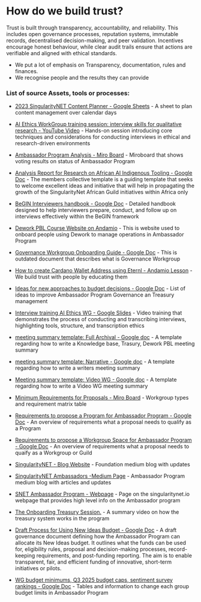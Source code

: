 # How do we build trust?

Trust is built through transparency, accountability, and reliability. This includes open governance processes, reputation systems, immutable records, decentralised decision-making, and peer validation. Incentives encourage honest behaviour, while clear audit trails ensure that actions are verifiable and aligned with ethical standards.



* We put a lot of emphasis on Transparency, documentation, rules and finances.
* We recognise people and the results they can provide





### List of source Assets, tools or processes:
- [2023 SingularityNET Content Planner - Google Sheets](https://docs.google.com/spreadsheets/d/1FBPoJY66H_ZKMOkgybEqEcBeH9JjzABp1i8Iyf2CJIM/edit#gid=690251073) - A sheet to plan content management over calendar days

- [AI Ethics WorkGroup training session: interview skills for qualitative research - YouTube Video](https://www.youtube.com/watch?v=_x9fsRcKIPc) - Hands-on session introducing core techniques and considerations for conducting interviews in ethical and research-driven environments

- [Ambassador Program Analysis - Miro Board](https://miro.com/app/board/uXjVM7pbrUY=/?moveToWidget=3458764557891618718&amp;cot=14) - Miroboard that shows voting results on status of Ambassador Program

- [Analysis Report for Research on African AI Indigenous Tooling - Google Doc](https://docs.google.com/document/d/1hdyUiZ5QaYta7Rko52X_zvHDS-n6QpNfayP8NVE2sjk/edit?tab=t.0) - The members collective template is a guiding template that seeks to welcome excellent ideas and initiative that will help in propagating the growth of the SingularityNet African Guild initiatives within Africa only

- [BeGIN Interviewers handbook - Google Doc](https://docs.google.com/document/d/1UZTzjgQQvz1bIkB1_ZZR--qyJTfTIGAJSfajD8nmIl4/edit?tab=t.0#heading=h.e4eyhhbphll2) - Detailed handbook designed to help interviewers prepare, conduct, and follow up on interviews effectively within the BeGIN framework

- [Dework PBL Course Website on Andamio](https://instance-dework-pbl.vercel.app/course/module/103/overview) - This is website used to onboard people using Dework to manage operations in Ambassador Program

- [Governance Workgroup Onboarding Guide - Google Doc](https://docs.google.com/document/d/1x5pBvlbA6KG5ereLQdfqpQaHUoXBoncH8ploXoB5U1s/edit?usp=sharing) - This is outdated document that describes what is Governance Workgroup

- [How to create Cardano Wallet Address using Eternl - Andamio Lesson](https://instance-dework-pbl.vercel.app/course/module/101/1011) - We build trust with people by educating them

- [Ideas for new approaches to budget decisions - Google Doc](https://docs.google.com/document/d/16jr_Yoq-d_WZWRMNcBFy-GkSNWFbm-VD2J14b69v520/edit?tab=t.0) - List of ideas to improve Ambassador Program Governance an Treasury management

- [Interview training AI Ethics WG - Google Slides](https://docs.google.com/presentation/d/1tIbACuTHo-xKqF2gkAEn3CbqOC2YkwBVpqvUdOkxqzU/edit?slide=id.p#slide=id.p) - Video training that demonstrates the process of conducting and transcribing interviews, highlighting tools, structure, and transcription ethics

- [meeting summary template: Full Archival - Google doc](https://docs.google.com/document/d/1GOxUaXcUJrYTLt6ayS0II_dRcnp-grSp65mgFJ7JRGk/edit?usp=sharing) - A template regarding how to write a Knowledge base, Trasury, Dework PBL meeting summary

- [meeting summary template: Narrative - Google doc](https://docs.google.com/document/d/16FCk8YwTn_vWo0OzK_e_2uHodHxIks0mJ3R9vzHDrqs/edit?usp=sharing) - A template regarding how to write a writers meeting summary

- [Meeting summary template: Video WG - Google doc](https://docs.google.com/document/d/1RaRa76KJepXDPbKfGopdnTVmHpGyS5YEOsLWtliHQCE/edit?usp=sharing) - A template regarding how to write a Video WG meeting summary

- [Minimum Requirements for Proposals - Miro Board](https://miro.com/app/board/uXjVN8kUlbw=/?moveToWidget=3458764584332248096&amp;cot=14) - Workgroup types and requirement matrix table

- [Requirements to propose a Program for Ambassador Program - Google Doc](https://docs.google.com/document/d/1ZEFCwqVGtByRPlQeM91Grg1_OammV2DFB1xz78ascgY/edit?usp=sharing) - An overview of requirements what a proposal needs to qualify as a Program

- [Requirements to propose a Workgroup Space for Ambassador Program - Google Doc](https://docs.google.com/document/d/18MpdSrOkzrKNcvlBwhO4VblKMVlWqSKkXd0jQiPm9Vw/edit?usp=sharing) - An overview of requirements what a proposal needs to quaify as a Workgroup or Guild

- [SingularityNET - Blog Website](https://blog.singularitynet.io/) - Foundation medium blog with updates

- [SingularityNET Ambassadors -Medium Page](https://medium.com/@singularitynetambassadors) - Ambassador Program medium blog with articles and updates

- [SNET Ambassador Program - Webpage](https://singularitynet.io/ambassador-program/) - Page on the singularitynet.io webpage that provides high level info on the Ambassador program

- [The Onboarding Treasury Session.](https://www.youtube.com/watch?v=Um7Zv5F9TyA%5C) - A summary video on how the treasury system works in the program

- [Draft Process for Using New Ideas Budget - Google Doc](https://docs.google.com/document/d/1aVbnw64oax_Il8NAVgxgQ7_-oWx4K_DkwRbY41QJU8s) - A draft governance document defining how the Ambassador Program can allocate its New Ideas budget. It outlines what the funds can be used for, eligibility rules, proposal and decision-making processes, record-keeping requirements, and post-funding reporting. The aim is to enable transparent, fair, and efficient funding of innovative, short-term initiatives or pilots.

- [WG budget minimums, Q3 2025 budget caps, sentiment survey rankings - Google Doc](https://docs.google.com/spreadsheets/d/17a0CssxFOtK_Pd4Q-wMtBfMGJfVVtJlwjCTbbFmUBCE) - Tables and information to change each group budget limits in Ambassador Program

